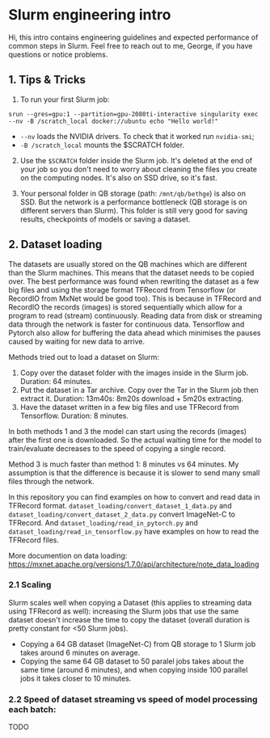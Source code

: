 # Slurm engineering intro 
Hi, this intro contains engineering guidelines and expected performance of common steps in Slurm. Feel free to reach out to me, George, if you have questions or notice problems. 

## 1. Tips & Tricks
1. To run your first Slurm job:

`srun --gres=gpu:1 --partition=gpu-2080ti-interactive singularity exec --nv -B /scratch_local docker://ubuntu echo "Hello world!"`
    
- `--nv` loads the NVIDIA drivers. To check that it worked run `nvidia-smi`;
- `-B /scratch_local` mounts the $SCRATCH folder.

2. Use the `$SCRATCH` folder inside the Slurm job. It's deleted at the end of your job so you don't need to worry about cleaning the files you create on the computing nodes. It's also on SSD drive, so it's fast. 

3. Your personal folder in QB storage (path: `/mnt/qb/bethge`) is also on SSD. But the network is a performance bottleneck (QB storage is on different servers than Slurm). This folder is still very good for saving results, checkpoints of models or saving a dataset. 

## 2. Dataset loading
The datasets are usually stored on the QB machines which are different than the Slurm machines. This means that the dataset needs to be copied over. The best performance was found when rewriting the dataset as a few big files and using the storage format TFRecord from Tensorflow (or RecordIO from MxNet would be good too). This is because in TFRecord and RecordIO the records (images) is stored sequentially which allow for a program to read (stream) continuously. Reading data from disk or streaming data through the network is faster for continuous data. Tensorflow and Pytorch also allow for buffering the data ahead which minimises the pauses caused by waiting for new data to arrive.

Methods tried out to load a dataset on Slurm:
1. Copy over the dataset folder with the images inside in the Slurm job. Duration: 64 minutes. 
2. Put the dataset in a Tar archive. Copy over the Tar in the Slurm job then extract it. Duration: 13m40s: 8m20s download + 5m20s extracting.
3. Have the dataset written in a few big files and use TFRecord from Tensorflow. Duration: 8 minutes.

In both methods 1 and 3 the model can start using the records (images) after the first one is downloaded. So the actual waiting time for the model to train/evaluate decreases to the speed of copying a single record.

Method 3 is much faster than method 1: 8 minutes vs 64 minutes. My assumption is that the difference is because it is slower to send many small files through the network.

In this repository you can find examples on how to convert and read data in TFRecord format. `dataset_loading/convert_dataset_1_data.py` and `dataset_loading/convert_dataset_2_data.py` convert ImageNet-C to TFRecord. And `dataset_loading/read_in_pytorch.py` and `dataset_loading/read_in_tensorflow.py` have examples on how to read the TFRecord files.

More documention on data loading: https://mxnet.apache.org/versions/1.7.0/api/architecture/note_data_loading

### 2.1 Scaling
Slurm scales well when copying a Dataset (this applies to streaming data using TFRecord as well): increasing the Slurm jobs that use the same dataset doesn't increase the time to copy the dataset (overall duration is pretty constant for <50 Slurm jobs).

- Copying a 64 GB dataset (ImageNet-C) from QB storage to 1 Slurm job takes around 6 minutes on average.
- Copying the same 64 GB dataset to 50 paralel jobs takes about the same time (around 6 minutes), and when copying inside 100 parallel jobs it takes closer to 10 minutes.

### 2.2 Speed of dataset streaming vs speed of model processing each batch:
TODO
